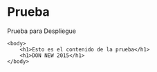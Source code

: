 Prueba
======

Prueba para Despliegue

<html>
	<head>
			<title>Esto es una prueba</title>
	</head>

	<body>
		<h1>Esto es el contenido de la prueba</h1>
		<h1>DON NEW 2015</h1>
	</body>
</html>
